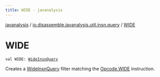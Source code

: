 ```yaml
---
title: WIDE - javanalysis
---
```


[javanalysis](../index.html) / [io.disassemble.javanalysis.util.insn.query](index.html) / [WIDE](./-w-i-d-e.html)

# WIDE

`val WIDE: `[`WideInsnQuery`](-wide-insn-query/index.html)

Creates a [WideInsnQuery](-wide-insn-query/index.html) filter matching the [Opcode.WIDE](#) instruction.

